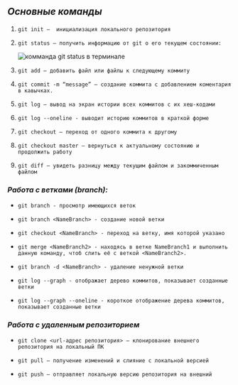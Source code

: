 ## *Основные команды*
1.     git init –  инициализация локального репозитория
2.     git status – получить информацию от git о его текущем состоянии:
    
    ![комманда git status в терминале](..\education\StatusGit.JPG)
 
3.     git add – добавить файл или файлы к следующему коммиту
4.     git commit -m “message” – создание коммита с добавлением коментария в кавычках.
5.     git log – вывод на экран истории всех коммитов с их хеш-кодами
6.     git log --oneline - выводит историю коммитов в краткой форме
7.     git checkout – переход от одного коммита к другому
8.     git checkout master – вернуться к актуальному состоянию и продолжить работу
9.     git diff – увидеть разницу между текущим файлом и закоммиченным файлом

 ### *Работа с ветками (branch):*
*     git branch - просмотр имеющихся веток
*     git branch <NameBranch> - создание новой ветки
*     git checkout <NameBranch> - переход на ветку, имя которой указано
*     git merge <NameBranch2> - находясь в ветке NameBranch1 и выполнить данную команду, чтоб слить её с веткой <NameBranch2>.
*     git branch -d <NameBranch> - удаление ненужной ветки
*     git log --graph - отображает дерево коммитов, показывает созданные ветки
*     git log --graph --oneline - короткое отображение дерева коммитов, показывает созданные ветки

### *Работа с удаленным репозиторием*
*     git clone <url-адрес репозитория> – клонирование внешнего репозитория на локальный ПК
*     git pull – получение изменений и слияние с локальной версией
*     git push – отправляет локальную версию репозитория на внешний